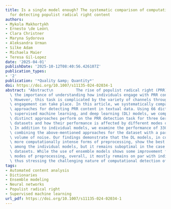 ```yaml
---
title: Is a single model enough? The systematic comparison of computational approaches
  for detecting populist radical right content
authors:
- Mykola Makhortykh
- Ernesto \de León\
- Clara Christner
- Maryna Sydorova
- Aleksandra Urman
- Silke Adam
- Michaela Maier
- Teresa Gil-Lopez
date: '2025-04-01'
publishDate: '2025-10-12T08:40:56.426107Z'
publication_types:
- '2'
publication: '*Quality &amp; Quantity*'
doi: https://doi.org/10.1007/s11135-024-02034-1
abstract: "Abstract\n          The rise of populist radical right (PRR) ideas stresses\
  \ the importance of understanding how individuals engage with PRR content online.\
  \ However, this task is complicated by the variety of channels through which such\
  \ engagement can take place. In this article, we systematically compare computational\
  \ approaches for detecting PRR content in textual data. Using 66 dictionary, classic\
  \ supervised machine learning, and deep learning (DL) models, we compare how these\
  \ distinct approaches perform on the PRR detection task for three Germanophone test\
  \ datasets and how their performance is affected by different modes of text preprocessing.\
  \ In addition to individual models, we examine the performance of 330 ensemble models\
  \ combining the above-mentioned approaches for the dataset with a particularly high\
  \ volume of noise. Our findings demonstrate that the DL models, in combination with\
  \ more computationally intense forms of preprocessing, show the best performance\
  \ among the individual models, but it remains suboptimal in the case of more noisy\
  \ datasets. While the use of ensemble models shows some improvement for specific\
  \ modes of preprocessing, overall, it mostly remains on par with individual DL models,\
  \ thus stressing the challenging nature of computational detection of PRR content."
tags:
- Automated content analysis
- Dictionaries
- Ensemble modeling
- Neural networks
- Populist radical right
- Supervised machine learning
url_pdf: https://doi.org/10.1007/s11135-024-02034-1
---
```


